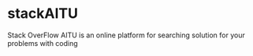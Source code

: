 # stackAITU
Stack OverFlow AITU is an online platform for searching solution for your problems with coding
